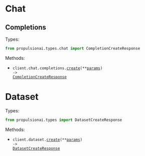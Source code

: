 # Chat

## Completions

Types:

```python
from propulsionai.types.chat import CompletionCreateResponse
```

Methods:

- <code title="post /chat/completions">client.chat.completions.<a href="./src/propulsionai/resources/chat/completions.py">create</a>(\*\*<a href="src/propulsionai/types/chat/completion_create_params.py">params</a>) -> <a href="./src/propulsionai/types/chat/completion_create_response.py">CompletionCreateResponse</a></code>

# Dataset

Types:

```python
from propulsionai.types import DatasetCreateResponse
```

Methods:

- <code title="post /dataset">client.dataset.<a href="./src/propulsionai/resources/dataset/dataset.py">create</a>(\*\*<a href="src/propulsionai/types/dataset_create_params.py">params</a>) -> <a href="./src/propulsionai/types/dataset_create_response.py">DatasetCreateResponse</a></code>
